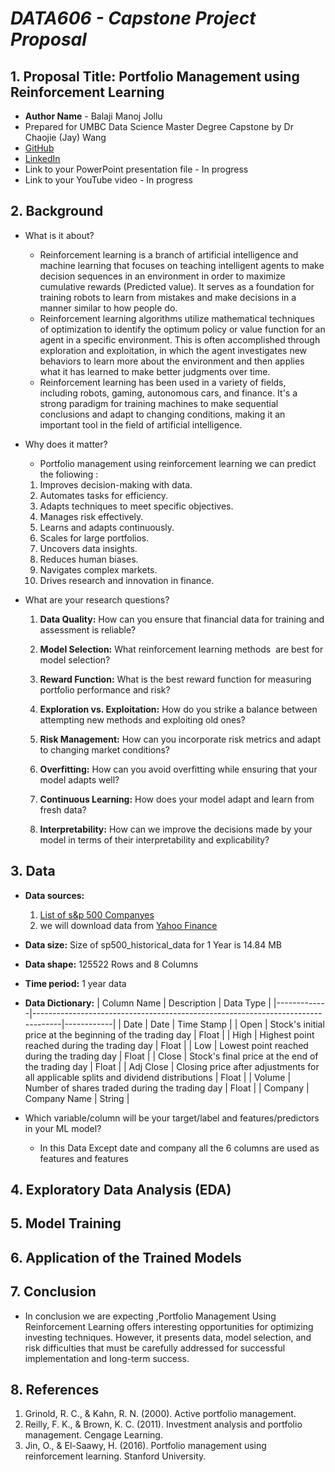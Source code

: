 # *DATA606 - Capstone Project Proposal*
## 1. Proposal Title: Portfolio Management using Reinforcement Learning
- **Author Name** - Balaji Manoj Jollu
- Prepared for UMBC Data Science Master Degree Capstone by Dr Chaojie (Jay) Wang
- [GitHub](https://github.com/Jollu-Balaji-Manoj)
- [LinkedIn](www.linkedin.com/in/balaji-manoj-jollu)
- Link to your PowerPoint presentation file - In progress
- Link to your YouTube video - In progress

## 2. Background
- What is it about? 
  - Reinforcement learning is a branch of artificial intelligence and machine learning that focuses on teaching intelligent agents to make decision sequences in an environment in order to maximize cumulative rewards (Predicted value). It serves as a foundation for training robots to learn from mistakes and make decisions in a manner similar to how people do.
  - Reinforcement learning algorithms utilize mathematical techniques of optimization to identify the optimum policy or value function for an agent in a specific environment. This is often accomplished through exploration and exploitation, in which the agent investigates new behaviors to learn more about the environment and then applies what it has learned to make better judgments over time.
  - Reinforcement learning has been used in a variety of fields, including robots, gaming, autonomous cars, and finance. It's a strong paradigm for training machines to make sequential conclusions and adapt to changing conditions, making it an important tool in the field of artificial intelligence.



- Why does it matter?  

   - Portfolio management using reinforcement learning we can predict the foliowing :

   1. Improves decision-making with data.
   2. Automates tasks for efficiency.
   3. Adapts techniques to meet specific objectives.
   4. Manages risk effectively.
   5. Learns and adapts continuously.
   6. Scales for large portfolios.
   7. Uncovers data insights.
   8. Reduces human biases.
   9. Navigates complex markets.
   10. Drives research and innovation in finance.

- What are your research questions?
  
   1. **Data Quality:** How can you ensure that financial data for training and assessment is reliable?

   2. **Model Selection:** What reinforcement learning methods  are best for model selection?

   3. **Reward Function:** What is the best reward function for measuring portfolio performance and risk?

   4. **Exploration vs. Exploitation:** How do you strike a balance between attempting new methods and exploiting old ones?

   5. **Risk Management:** How can you incorporate risk metrics and adapt to changing market conditions?

   6. **Overfitting:** How can you avoid overfitting while ensuring that your model adapts well?

   7. **Continuous Learning:** How does your model adapt and learn from fresh data?

   8. **Interpretability:** How can we improve the decisions made by your model in terms of their interpretability and explicability?








## 3. Data 

- **Data sources:**
  1. [List of s&p 500 Companyes](https://en.wikipedia.org/wiki/List_of_S%26P_500_companies)
  2. we will download data from [Yahoo Finance](https://finance.yahoo.com/)
- **Data size:** Size of sp500_historical_data for 1 Year is 14.84 MB
- **Data shape:** 125522 Rows and 8 Columns 
- **Time period:** 1 year data
- **Data Dictionary:**
  | Column Name | Description                                                                     | Data Type  |
  |-------------|---------------------------------------------------------------------------------|------------|
  | Date        | Date                                                                            | Time Stamp |
  | Open        | Stock's initial price at the beginning of the trading day                      | Float      |
  | High        | Highest point reached during the trading day                                   | Float      |
  | Low         | Lowest point reached during the trading day                                    | Float      |
  | Close       | Stock's final price at the end of the trading day                              | Float      |
  | Adj Close   | Closing price after adjustments for all applicable splits and dividend distributions | Float   |
  | Volume      | Number of shares traded during the trading day                                 | Float      |
  | Company     | Company Name                                                                    | String     |


- Which variable/column will be your target/label and features/predictors in your ML model?
  - In this Data Except date and company all the 6 columns are used as features and features

## 4. Exploratory Data Analysis (EDA) 
## 5. Model Training 
## 6. Application of the Trained Models
## 7. Conclusion
 - In conclusion we are expecting ,Portfolio Management Using Reinforcement Learning offers interesting opportunities for optimizing investing techniques. However, it presents data, model selection, and risk difficulties that must be carefully addressed for successful implementation and long-term success.
## 8. References
 1. Grinold, R. C., & Kahn, R. N. (2000). Active portfolio management.
 2. Reilly, F. K., & Brown, K. C. (2011). Investment analysis and portfolio management. Cengage Learning.
 3. Jin, O., & El-Saawy, H. (2016). Portfolio management using reinforcement learning. Stanford University.

